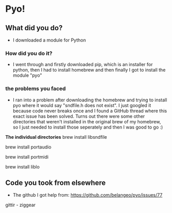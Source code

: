 #           Pyo!

## What did you do?
-  I downloaded a module for Python
### How did you do it?
- I went through and firstly downloaded pip, which is an installer for python, then I had to install homebrew and then finally I got to install the module "pyo"
### the problems you faced
- I ran into a problem after downloading the homebrew and trying to install pyo where it would say "sndfile.h does not exist". I just googled it because code never breaks once and I found a GitHub thread where this exact issue has been solved. Turns out there were some other directories that weren't installed in the original brew of my homebrew, so I just needed to install those seperately and then I was good to go :)

**The individual directories**
brew install libsndfile

brew install portaudio

brew install portmidi

brew install liblo


## Code you took from elsewhere
- The github I got help from: https://github.com/belangeo/pyo/issues/77

gittir - ziggear
